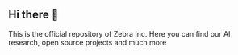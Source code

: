 ## Hi there 👋

This is the official repository of Zebra Inc. Here you can find our AI research, open source projects and much more
